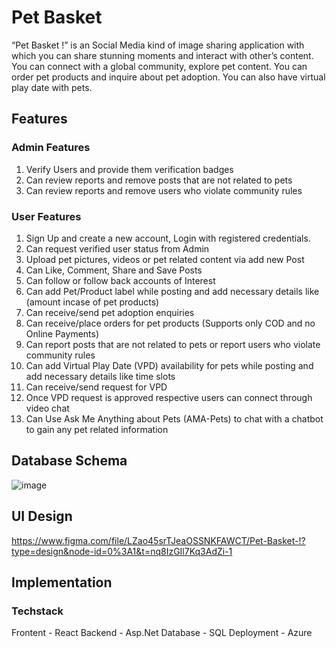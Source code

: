 # Pet Basket

“Pet Basket !” is an Social Media kind of image sharing application with which you can share stunning moments and interact with other’s content. You can connect with a global community, explore pet content. You can order pet products and inquire about pet adoption. You can also have virtual play date with pets.

## Features
### Admin Features

1. Verify Users and provide them verification badges
2. Can review reports and remove posts that are not related to pets
3. Can review reports and remove users who violate community rules

### User Features

1. Sign Up and create a new account, Login with registered credentials.
2. Can request verified user status from Admin
3. Upload pet pictures, videos or pet related content via add new Post
4. Can Like, Comment, Share and Save Posts
5. Can follow or follow back accounts of Interest
6. Can add Pet/Product label while posting and add necessary details like (amount incase of pet products)
7. Can receive/send pet adoption enquiries
8. Can receive/place orders for pet products (Supports only COD and no Online Payments)
9. Can report posts that are not related to pets or report users who violate community rules
10. Can add Virtual Play Date (VPD) availability for pets while posting and add necessary details like time slots
11. Can receive/send request for VPD 
12. Once VPD request is approved respective users can connect through video chat
13. Can Use Ask Me Anything about Pets (AMA-Pets) to chat with a chatbot to gain any pet related information

## Database Schema
![image](https://github.com/Priya-shan/Pet-Basket/assets/67195594/5123246c-749f-45ca-8157-7b869b2e02d0)

## UI Design
https://www.figma.com/file/LZao45srTJeaOSSNKFAWCT/Pet-Basket-!?type=design&node-id=0%3A1&t=nq8IzGIl7Kq3AdZi-1

## Implementation

### Techstack
Frontent - React
Backend - Asp.Net 
Database - SQL
Deployment - Azure

